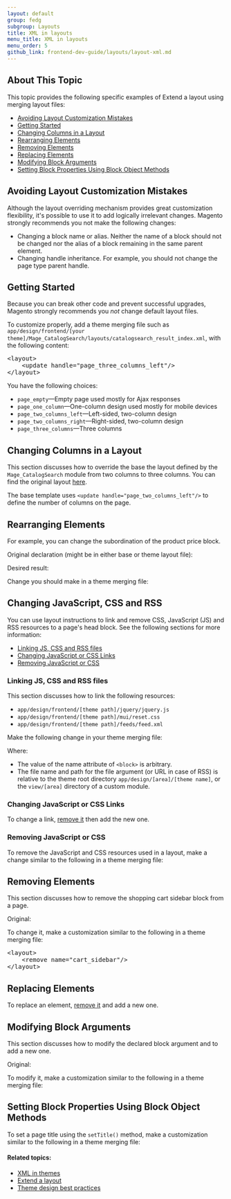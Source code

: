 ```yaml
---
layout: default
group: fedg
subgroup: Layouts
title: XML in layouts
menu_title: XML in layouts
menu_order: 5
github_link: frontend-dev-guide/layouts/layout-xml.md
---
```


<h2 id="layout_markup_overview">About This Topic</h2>

This topic provides the following specific examples of Extend a layout using merging layout files:

*	<a href="#layout_markup_bad">Avoiding Layout Customization Mistakes</a>
*	<a href="#layout_markup_start">Getting Started</a>
*	<a href="#layout_markup_columns">Changing Columns in a Layout</a>
*	<a href="#layout_markup_rearrange">Rearranging Elements</a>
*	<a href="#layout_markup_remove_elements">Removing Elements</a>
*	<a href="#layout_markup_replace_elements">Replacing Elements</a>
*	<a href="#layout_markup_modify-block">Modifying Block Arguments</a>
*	<a href="#layout_markup_block-properties">Setting Block Properties Using Block Object Methods</a>

<h2 id="layout_markup_bad">Avoiding Layout Customization Mistakes</h2>

Although the layout overriding mechanism provides great customization flexibility, it's possible to use it to add logically irrelevant changes. Magento strongly recommends you not make the following changes:

*	Changing a block name or alias. Neither the name of a block should not be changed nor the alias of a block remaining in the same parent element.
*	Changing handle inheritance. For example, you should not change the page type parent handle.

<h2 id="layout_markup_start">Getting Started</h2>

<div class="bs-callout bs-callout-info" id="info">
  <p>Because you can break other code and prevent successful upgrades, Magento strongly recommends you <em>not</em> change default layout files.</p>
</div>

To customize properly, add a theme merging file such as `app/design/frontend/[your theme]/Mage_CatalogSearch/layouts/catalogsearch_result_index.xml`, with the following content:

<pre>&lt;layout>
    &lt;update handle="page_three_columns_left"/>
&lt;/layout></pre>

You have the following choices:

*	`page_empty`&mdash;Empty page used mostly for Ajax responses
*	`page_one_column`&mdash;One-column design used mostly for mobile devices
*	`page_two_columns_left`&mdash;Left-sided, two-column design
*	`page_two_columns_right`&mdash;Right-sided, two-column design
*	`page_three_columns`&mdash;Three columns


<h2 id="layout_markup_columns">Changing Columns in a Layout</h2>

This section discusses how to override the base the layout defined by the `Mage_CatalogSearch` module from two columns to three columns. You can find the original layout <a href="{{ site.mage2000url }}blob/master/app/code/Magento/CatalogSearch/view/frontend/layouts/catalogsearch_result_index.xml" target="_blank">here</a>.

The base template uses `<update handle="page_two_columns_left"/>` to define the number of columns on the page.


<h2 id="layout_markup_rearrange">Rearranging Elements</h2>

For example, you can change the subordination of the product price block.

Original declaration (might be in either base or theme layout file):

<script src="https://gist.github.com/xcomSteveJohnson/55ed6e850202bb0d5374.js"></script>

Desired result:

<script src="https://gist.github.com/xcomSteveJohnson/9771c824e65567bd0dd8.js"></script>

Change you should make in a theme merging file:

<script src="https://gist.github.com/xcomSteveJohnson/93666c8933206a55dd61.js"></script>

<h2 id="layout_markup_css">Changing JavaScript, CSS and RSS</h2>

You can use layout instructions to link and remove CSS, JavaScript (JS) and RSS resources to a page's head block. See the following sections for more information:

*	<a href="#layout_markup_css_link">Linking JS, CSS and RSS files</a>
*	<a href="#layout_markup_css_change">Changing JavaScript or CSS Links</a>
*	<a href="#layout_markup_css_remove">Removing JavaScript or CSS</a>

<h3 id="layout_markup_css_link">Linking JS, CSS and RSS files</h3>

This section discusses how to link the following resources:

*	`app/design/frontend/[theme path]/jquery/jquery.js`
*	`app/design/frontend/[theme path]/mui/reset.css`
*	`app/design/frontend/[theme path]/feeds/feed.xml`

Make the following change in your theme merging file:

<script src="https://gist.github.com/xcomSteveJohnson/a36ca0d74ae7af673fb2.js"></script>

Where:

*	The value of the name attribute of `<block>` is arbitrary.
*	The file name and path for the file argument (or URL in case of RSS) is relative to the theme root directory `app/design/[area]/[theme name]`, or the `view/[area]` directory of a custom module.

<h3 id="layout_markup_css_change">Changing JavaScript or CSS Links</h3>

To change a link, <a href="{{ site.gdeurl }}frontend-dev-guide/layouts/layout-xml.html#fedg_layout_xml-instruc_ex_rem">remove it</a> then add the new one.

<h3 id="layout_markup_css_remove">Removing JavaScript or CSS</h3>

To remove the JavaScript and CSS resources used in a layout, make a change similar to the following in a theme merging file:

<script src="https://gist.github.com/xcomSteveJohnson/2871e00f617d4e031014.js"></script>

<h2 id="layout_markup_remove_elements">Removing Elements</h2>

This section discusses how to remove the shopping cart sidebar block from a page.

Original:

<script src="https://gist.github.com/xcomSteveJohnson/faa16e16f157a50823a3.js"></script>

To change it, make a customization similar to the following in a theme merging file:

<pre>&lt;layout>
    &lt;remove name="cart_sidebar"/>
&lt;/layout></pre>

<h2 id="layout_markup_replace_elements">Replacing Elements</h2>

To replace an element, <a href="{{ site.gdeurl }}frontend-dev-guide/layouts/layout-xml.html#fedg_layout_xml-instruc_ex_rem">remove it</a> and add a new one.

<h2 id="layout_markup_modify-block">Modifying Block Arguments</h2>

This section discusses how to modify the declared block argument and to add a new one.

Original:

<script src="https://gist.github.com/xcomSteveJohnson/2822dfb55fc4620fb482.js"></script>

To modify it, make a customization similar to the following in a theme merging file:

<script src="https://gist.github.com/xcomSteveJohnson/f942fac58ef97a39890f.js"></script>

<h2 id="layout_markup_block-properties">Setting Block Properties Using Block Object Methods</h2>

To set a page title using the `setTitle()` method, make a customization similar to the following in a theme merging file:

<script src="https://gist.github.com/xcomSteveJohnson/bc7583f5e2ac5835a250.js"></script>


#### Related topics:

*	<a href="{{ site.gdeurl }}frontend-dev-guide/layouts/layout-xml.html">XML in themes</a>
*	<a href="{{ site.gdeurl }}frontend-dev-guide/layouts/layout-extend.html">Extend a layout</a>
*	<a href="{{ site.gdeurl }}frontend-dev-guide/responsive-web-design/theme-best-practices.html">Theme design best practices</a>
